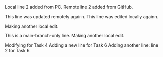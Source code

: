 
Local line 2 added from PC.
Remote line 2 added from GitHub.

This line was updated remotely againn.
This line was edited locally againn.

Making another local edit.



This is a main-branch-only line.
Making another local edit.

Modifying for Task 4
Adding a new line for Task 6
Adding another line: line 2 for Task 6
